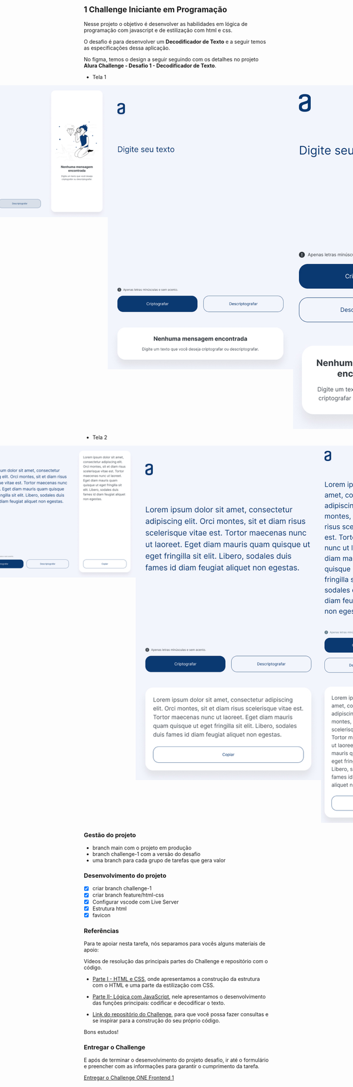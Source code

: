 ## 1 Challenge Iniciante em Programação

Nesse projeto o objetivo é desenvolver as habilidades em lógica de programação com javascript e de estilização com html e css.

O desafio é para desenvolver um **Decodificador de Texto** e a seguir temos as especificações dessa aplicação.

No figma, temos o design a seguir seguindo com os detalhes no projeto 
**Alura Challenge - Desafio 1 - Decodificador de Texto**.

- Tela 1
<p align="center" style="display: flex; align-items: flex-start; justify-content: center;">
  <img alt="programa-one" title="#programa-one" src="./.github/Decodificador - 1 Desktop.jpg" width="600px"> 
  <img alt="programa-one" title="#programa-one" src="./.github/Decodificador - 1 Tablet.jpg" hight="400px"> 
  <img alt="programa-one" title="#programa-one" src="./.github/Decodificador - 1 Celular.jpg" hight="400px"> 
</p> 

- Tela 2
<p align="center" style="display: flex; align-items: flex-start; justify-content: center;">
  <img alt="programa-one" title="#programa-one" src="./.github/Decodificador - 2 Desktop.jpg" width="600px"> 
  <img alt="programa-one" title="#programa-one" src="./.github/Decodificador - 2 Tablet.jpg" hight="400px"> 
  <img alt="programa-one" title="#programa-one" src="./.github/Decodificador - 2 Celular.jpg" hight="400px"> 
</p> 

### Gestão do projeto

- branch main com o projeto em produção
- branch challenge-1 com a versão do desafio
- uma branch para cada grupo de tarefas que gera valor

### Desenvolvimento do projeto

- [x] criar branch challenge-1
- [x] criar branch feature/html-css
- [x] Configurar vscode com Live Server
- [x] Estrutura html
- [x] favicon

### Referências

Para te apoiar nesta tarefa, nós separamos para vocês alguns materiais de apoio:

Vídeos de resolução das principais partes do Challenge e repositório com o código.

- [Parte I - HTML e CSS](https://www.youtube.com/watch?v=04QvWw4aHlk), onde apresentamos a construção da estrutura com o HTML e uma parte da estilização com CSS.

- [Parte II- Lógica com JavaScript](https://www.youtube.com/watch?v=e3PasHJMIF8), nele apresentamos o desenvolvimento das funções principais: codificar e decodificar o texto.

- [Link do repositório do Challenge](https://github.com/logica-programacion/Solucao-Challenge-Decodificador), para que você possa fazer consultas e se inspirar para a construção do seu próprio código.

Bons estudos!

### Entregar o Challenge

E após de terminar o desenvolvimento do projeto desafio, ir até o formulário e preencher com as informações para garantir o cumprimento da tarefa.

[Entregar o Challenge ONE Frontend 1](https://www.alura.com.br/challenges/challenge-one-logica?_gl=1*d6aw5u*_ga*MTQ5OTEwMDY5NC4xNjc1MzYyNDA4*_ga_59FP0KYKSM*MTY5MDk3NjI3MS44NS4xLjE2OTA5NzcwMzQuMC4wLjA.*_fplc*UEtFNk96SVRjN3hVOCUyQmhOeXQxJTJGSGhxV0NZQzIlMkZoSUptMTM3bDBzTkklMkJBJTJGZUlTaXZ0N2xXcjN6aFc5eHAxSk80TTZrOTVpaExYdyUyQldxNyUyQkZQQWJLRXpGejc4V1cyNm5MJTJGUTBjOUVUaXdRY0F6MDJKU1hIZU9ZN3dFTUtJZyUzRCUzRA..)
